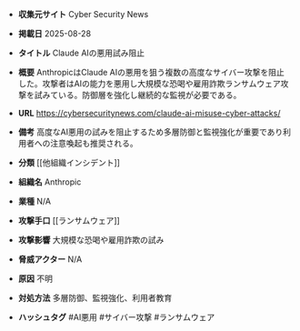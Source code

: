 - **収集元サイト**
Cyber Security News

- **掲載日**
2025-08-28

- **タイトル**
Claude AIの悪用試み阻止

- **概要**
AnthropicはClaude AIの悪用を狙う複数の高度なサイバー攻撃を阻止した。攻撃者はAIの能力を悪用し大規模な恐喝や雇用詐欺ランサムウェア攻撃を試みている。防御層を強化し継続的な監視が必要である。

- **URL**
https://cybersecuritynews.com/claude-ai-misuse-cyber-attacks/

- **備考**
高度なAI悪用の試みを阻止するため多層防御と監視強化が重要であり利用者への注意喚起も推奨される。

- **分類**
[[他組織インシデント]]

- **組織名**
Anthropic

- **業種**
N/A

- **攻撃手口**
[[ランサムウェア]]

- **攻撃影響**
大規模な恐喝や雇用詐欺の試み

- **脅威アクター**
N/A

- **原因**
不明

- **対処方法**
多層防御、監視強化、利用者教育

- **ハッシュタグ**
#AI悪用 #サイバー攻撃 #ランサムウェア
